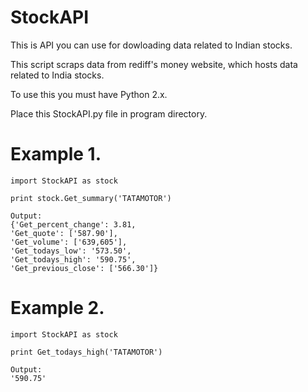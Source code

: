 # StockAPI
This is API you can use for dowloading data related to Indian stocks.

This script scraps data from rediff's money website, which hosts data related to India stocks.

To use this you must have Python 2.x.

Place this StockAPI.py file in program directory.
 
# Example 1.

    import StockAPI as stock
   
    print stock.Get_summary('TATAMOTOR')
   
    Output:
    {'Get_percent_change': 3.81,
    'Get_quote': ['587.90'],
    'Get_volume': ['639,605'],
    'Get_todays_low': '573.50',
    'Get_todays_high': '590.75', 
    'Get_previous_close': ['566.30']}
   
# Example 2.
    import StockAPI as stock
   
    print Get_todays_high('TATAMOTOR')
   
    Output:
    '590.75'
   
   

